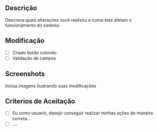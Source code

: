 ## Descrição

Descreva quais alterações você realizou e como elas afetam o funcionamento do sistema.

## Modificação

- [ ] Criado botão colorido
- [ ] Validação de campos

## Screenshots

Inclua imagens ilustrando suas modificações

## Críterios de Aceitação

- [ ] Eu como usuario, desejo conseguir realizar minhas ações de maneira correta...
- [ ] ....
